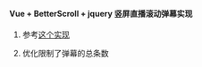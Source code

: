 
#### Vue + BetterScroll + jquery 竖屏直播滚动弹幕实现

1. 参考[这个实现](https://www.jq22.com/jquery-info23018)

2. 优化限制了弹幕的总条数
